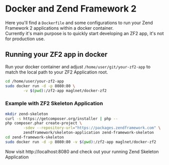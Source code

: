 # Docker and Zend Framework 2

Here you'll find a `Dockerfile` and some configurations to run your Zend Framework 2 applications
within a docker container.  
Currently it's main purpose is to quickly start developing an ZF2 app, it's not for production use.


## Running your ZF2 app in docker

Run your docker container and adjust `/home/user/git/your-zf2-app` to match the
local path to your ZF2 Application root.

```bash
cd /home/user/your-zf2-app
sudo docker run -d -p 8080:80 \
        -v $(pwd):/zf2-app maglnet/docker-zf2
```

### Example with ZF2 Skeleton Application

```bash
mkdir zend-skeleton
curl -s https://getcomposer.org/installer | php --
php composer.phar create-project \
        -sdev --repository-url="https://packages.zendframework.com" \
        zendframework/skeleton-application zend-framework-skeleton
cd zend-framework-skeleton
sudo docker run -d -p 8080:80 -v $(pwd):/zf2-app maglnet/docker-zf2
```
Now visit http://localhost:8080 and check out your running Zend Skeleton Application
